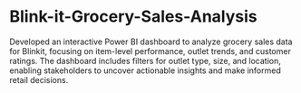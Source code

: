 # Blink-it-Grocery-Sales-Analysis
Developed an interactive Power BI dashboard to analyze grocery sales data for Blinkit, focusing on item-level performance, outlet trends, and customer ratings. The dashboard includes filters for outlet type, size, and location, enabling stakeholders to uncover actionable insights and make informed retail decisions.
